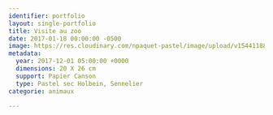 ```yaml
---
identifier: portfolio
layout: single-portfolio
title: Visite au zoo
date: 2017-01-18 00:00:00 -0500
image: https://res.cloudinary.com/npaquet-pastel/image/upload/v1544118851/DSC01010-2-3.jpg
metadata:
  year: 2017-12-01 05:00:00 +0000
  dimensions: 20 X 26 cm
  support: Papier Canson
  type: Pastel sec Holbein, Sennelier
categorie: animaux

---
```

